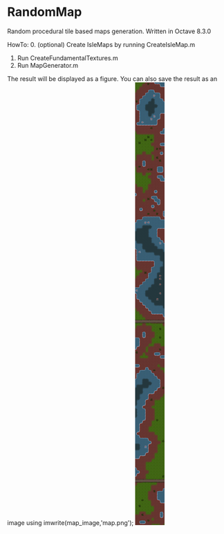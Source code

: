 # RandomMap
Random procedural tile based maps generation. Written in Octave 8.3.0

HowTo:
0. (optional) Create IsleMaps by running CreateIsleMap.m
1. Run CreateFundamentalTextures.m
2. Run MapGenerator.m
   
The result will be displayed as a figure. You can also save the result as an image using imwrite(map_image,'map.png');
![alt text](https://github.com/coscholz1984/RandomMap/blob/main/map.png?raw=true)
